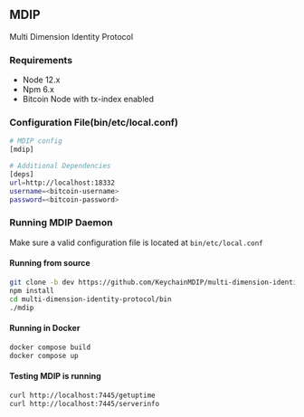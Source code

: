 ## MDIP

Multi Dimension Identity Protocol

### Requirements

- Node 12.x
- Npm 6.x
- Bitcoin Node with tx-index enabled

### Configuration File(bin/etc/local.conf)

```bash
# MDIP config
[mdip]

# Additional Dependencies
[deps]
url=http://localhost:18332
username=<bitcoin-username>
password=<bitcoin-password>
```

### Running MDIP Daemon

Make sure a valid configuration file is located at `bin/etc/local.conf`

#### Running from source

```bash
git clone -b dev https://github.com/KeychainMDIP/multi-dimension-identity-protocol.git
npm install
cd multi-dimension-identity-protocol/bin
./mdip
```

#### Running in Docker

```bash
docker compose build
docker compose up
```

#### Testing MDIP is running

```bash
curl http://localhost:7445/getuptime
curl http://localhost:7445/serverinfo
```
